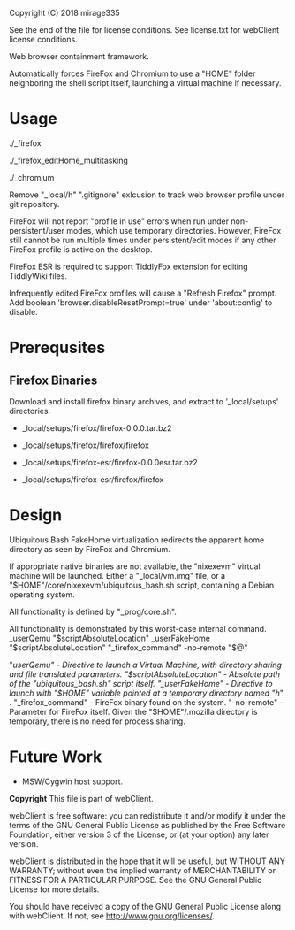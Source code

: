 Copyright (C) 2018 mirage335

See the end of the file for license conditions.
See license.txt for webClient license conditions.

Web browser containment framework.

Automatically forces FireFox and Chromium to use a "HOME" folder neighboring the shell script itself, launching a virtual machine if necessary.

# Usage
./_firefox

./_firefox_editHome_multitasking

./_chromium

Remove "_local/h" ".gitignore" exlcusion to track web browser profile under git repository.

FireFox will not report "profile in use" errors when run under non-persistent/user modes, which use temporary directories. However, FireFox still cannot be run multiple times under persistent/edit modes if any other FireFox profile is active on the desktop.

FireFox ESR is required to support TiddlyFox extension for editing TiddlyWiki files.

Infrequently edited FireFox profiles will cause a "Refresh Firefox" prompt. Add boolean 'browser.disableResetPrompt=true' under 'about:config' to disable.

# Prerequsites

## Firefox Binaries

Download and install firefox binary archives, and extract to '_local/setups' directories.

* _local/setups/firefox/firefox-0.0.0.tar.bz2
* _local/setups/firefox/firefox/firefox

* _local/setups/firefox-esr/firefox-0.0.0esr.tar.bz2
* _local/setups/firefox-esr/firefox/firefox

# Design
Ubiquitous Bash FakeHome virtualization redirects the apparent home directory as seen by FireFox and Chromium.

If appropriate native binaries are not available, the "nixexevm" virtual machine will be launched. Either a "_local/vm.img" file, or a "$HOME"/core/nixexevm/ubiquitous_bash.sh script, containing a Debian operating system.

All functionality is defined by "_prog/core.sh".

All functionality is demonstrated by this worst-case internal command.
_userQemu "$scriptAbsoluteLocation" _userFakeHome "$scriptAbsoluteLocation" "_firefox_command" -no-remote "$@"

"_userQemu" - Directive to launch a Virtual Machine, with directory sharing and file translated parameters.
"$scriptAbsoluteLocation" - Absolute path of the "ubiquitous_bash.sh" script itself.
"_userFakeHome" - Directive to launch with "$HOME" variable pointed at a temporary directory named "h_"<random> .
"_firefox_command" - FireFox binary found on the system.
"-no-remote" - Parameter for FireFox itself. Given the "$HOME"/.mozilla directory is temporary, there is no need for process sharing.

# Future Work
* MSW/Cygwin host support.


__Copyright__
This file is part of webClient.

webClient is free software: you can redistribute it and/or modify
it under the terms of the GNU General Public License as published by
the Free Software Foundation, either version 3 of the License, or
(at your option) any later version.

webClient is distributed in the hope that it will be useful,
but WITHOUT ANY WARRANTY; without even the implied warranty of
MERCHANTABILITY or FITNESS FOR A PARTICULAR PURPOSE.  See the
GNU General Public License for more details.

You should have received a copy of the GNU General Public License
along with webClient.  If not, see <http://www.gnu.org/licenses/>.
